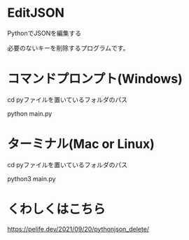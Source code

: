 # EditJSON
PythonでJSONを編集する

必要のないキーを削除するプログラムです。

# コマンドプロンプト(Windows)

cd pyファイルを置いているフォルダのパス

python main.py
 
 
# ターミナル(Mac or Linux)

cd pyファイルを置いているフォルダのパス

python3 main.py
 
 
# くわしくはこちら
https://pelife.dev/2021/09/20/pythonjson_delete/
